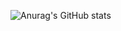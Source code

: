 ![Anurag's GitHub stats](https://github-readme-stats.vercel.app/api?username=AParovyshnaya&theme=material-palenight&show_icons=true)
